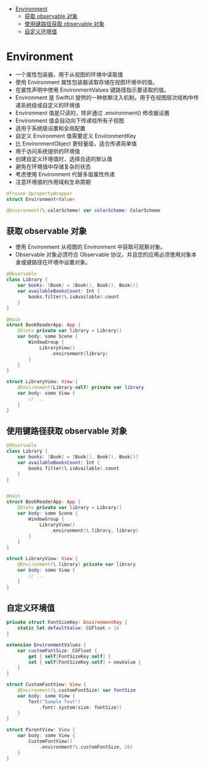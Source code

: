<!-- @import "[TOC]" {cmd="toc" depthFrom=1 depthTo=6 orderedList=false} -->

<!-- code_chunk_output -->

- [Environment](#environment)
  - [获取 observable 对象](#获取-observable-对象)
  - [使用键路径获取 observable 对象](#使用键路径获取-observable-对象)
  - [自定义环境值](#自定义环境值)

<!-- /code_chunk_output -->

# Environment

- 一个属性包装器，用于从视图的环境中读取值
- 使用 Environment 属性包装器读取存储在视图环境中的值。
- 在属性声明中使用 EnvironmentValues 键路径指示要读取的值。
- Environment 是 SwiftUI 提供的一种依赖注入机制，用于在视图层次结构中传递系统级或自定义的环境值
- Environment 值是只读的，除非通过 .environment() 修改器设置
- Environment 值会自动向下传递给所有子视图
- 适用于系统级设置和全局配置
- 自定义 Environment 值需要定义 EnvironmentKey
- 比 EnvironmentObject 更轻量级，适合传递简单值
- 用于访问系统提供的环境值
- 创建自定义环境值时，选择合适的默认值
- 避免在环境值中存储复杂的状态
- 考虑使用 Environment 代替多层属性传递
- 注意环境值的作用域和生命周期

```swift
@frozen @propertyWrapper
struct Environment<Value>
```

```swift
@Environment(\.colorScheme) var colorScheme: ColorScheme
```

## 获取 observable 对象

- 使用 Environment 从视图的 Environment 中获取可观察对象。
- Observable 对象必须符合 Observable 协议，并且您的应用必须使用对象本身或键路径在环境中设置对象。

```swift
@Observable
class Library {
    var books: [Book] = [Book(), Book(), Book()]
    var availableBooksCount: Int {
        books.filter(\.isAvailable).count
    }
}

@main
struct BookReaderApp: App {
    @State private var library = Library()
    var body: some Scene {
        WindowGroup {
            LibraryView()
                .environment(library)
        }
    }
}

struct LibraryView: View {
    @Environment(Library.self) private var library
    var body: some View {
        // ...
    }
}
```

## 使用键路径获取 observable 对象

```swift
@Observable
class Library {
    var books: [Book] = [Book(), Book(), Book()]
    var availableBooksCount: Int {
        books.filter(\.isAvailable).count
    }
}


@main
struct BookReaderApp: App {
    @State private var library = Library()
    var body: some Scene {
        WindowGroup {
            LibraryView()
                .environment(\.library, library)
        }
    }
}

struct LibraryView: View {
    @Environment(\.library) private var library
    var body: some View {
        // ...
    }
}
```

## 自定义环境值

```swift
private struct FontSizeKey: EnvironmentKey {
    static let defaultValue: CGFloat = 16
}

extension EnvironmentValues {
    var customFontSize: CGFloat {
        get { self[FontSizeKey.self] }
        set { self[FontSizeKey.self] = newValue }
    }
}

struct CustomFontView: View {
    @Environment(\.customFontSize) var fontSize
    var body: some View {
        Text("Sample Text")
            .font(.system(size: fontSize))
    }
}

struct ParentView: View {
    var body: some View {
        CustomFontView()
            .environment(\.customFontSize, 20)
    }
}
```

